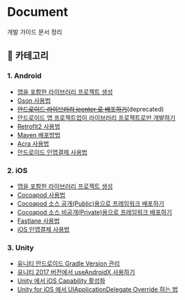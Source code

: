 # Document

개발 가이드 문서 정리

## 🔎 카테고리

### 1. Android

* [앱을 포함한 라이브러리 프로젝트 생성](https://github.com/jameschun7/docs/blob/main/android/app-with-library.md)
* [Gson 사용법](https://github.com/jameschun7/docs/blob/main/android/gson.md)
* ~~[안드로이드 라이브러리 jcenter 로 배포하기](https://github.com/jameschun7/docs/blob/main/android/jcenter.md)~~(deprecated)
* [안드로이드 앱 프로젝트없이 라이브러리 프로젝트로만 개발하기](https://github.com/jameschun7/docs/blob/main/android/only-library.md)
* [Retrofit2 사용법](https://github.com/jameschun7/docs/blob/main/android/retrofit2.md)
* [Maven 배포방법](https://github.com/jameschun7/docs/blob/main/android/maven-deploy.md)
* [Acra 사용법](https://github.com/jameschun7/docs/blob/main/android/acra-usage.md)
* [안드로이드 인앱결제 사용법](https://github.com/jameschun7/docs/blob/main/android/android-inapp-billing-usage.md)

### 2. iOS

* [앱을 포함한 라이브러리 프로젝트 생성](https://github.com/jameschun7/docs/blob/main/ios/app-with-framework.md)
* [Cocoapod 사용법](https://github.com/jameschun7/docs/blob/main/ios/cocoapod-usage.md)
* [Cocoapod 소스 공개(Public)용으로 프레임워크 배포하기](https://github.com/jameschun7/docs/blob/main/ios/cocoapods-public.md)
* [Cocoapod 소스 비공개(Private)용으로 프레임워크 배포하기](https://github.com/jameschun7/docs/blob/main/ios/cocoapods-private.md)
* [Fastlane 사용법](https://github.com/jameschun7/docs/blob/main/ios/fastlane-usage.md)
* [iOS 인앱결제 사용법](https://github.com/jameschun7/docs/blob/main/ios/ios-inapp-purchase-usage.md)

### 3. Unity

* [유니티 안드로이드 Gradle Version 관리](https://github.com/jameschun7/docs/blob/main/unity/gradle-version-manage.md)
* [유니티 2017 버전에서 useAndroidX 사용하기](https://github.com/jameschun7/docs/blob/main/unity/unity2017-androidx-use.md)
* [Unity 에서 iOS Capability 활성화](https://github.com/jameschun7/docs/blob/main/unity/unity_xcode_AddInAppPurchase.md#unity-에서-ios-capability-활성화)
* [Unity for iOS 에서 UIApplicationDelegate Override 하는 법](https://github.com/jameschun7/docs/blob/main/unity/unity-ios-application-override.md)